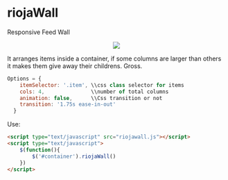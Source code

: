 # riojaWall
Responsive Feed Wall

<div align="center"><img src="https://media.giphy.com/media/3o7TKVY9KUHvAebBle/giphy.gif" /></div>

It arranges items inside a container, if some columns are larger than others it makes them give away their childrens. Gross.

```javascript
Options = {
    itemSelector: '.item', \\css class selector for items
    cols: 4,               \\number of total columns
    animation: false,      \\Css transition or not
    transition: '1.75s ease-in-out'
  }
```


Use:
```html
<script type="text/javascript" src="riojawall.js"></script>
<script type="text/javascript">
	$(function(){
		$('#container').riojaWall()
	})
</script>
```
